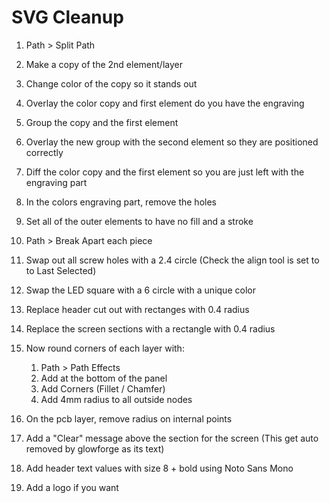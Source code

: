 # SVG Cleanup

1. Path > Split Path
1. Make a copy of the 2nd element/layer
1. Change color of the copy so it stands out
1. Overlay the color copy and first element do you have the engraving
1. Group the copy and the first element
1. Overlay the new group with the second element so they are positioned correctly
1. Diff the color copy and the first element so you are just left with the
   engraving part
1. In the colors engraving part, remove the holes

1. Set all of the outer elements to have no fill and a stroke
1. Path > Break Apart each piece

1. Swap out all screw holes with a 2.4 circle (Check the align tool is set to to Last Selected)

1. Swap the LED square with a 6 circle with a unique color

1. Replace header cut out with rectanges with 0.4 radius
1. Replace the screen sections with a rectangle with 0.4 radius

1. Now round corners of each layer with:
    1. Path > Path Effects
    1. Add at the bottom of the panel
    1. Add Corners (Fillet / Chamfer)
    1. Add 4mm radius to all outside nodes
1. On the pcb layer, remove radius on internal points

1. Add a "Clear" message above the section for the screen (This get auto removed by glowforge as its text)

1. Add header text values with size 8 + bold using Noto Sans Mono

1. Add a logo if you want
